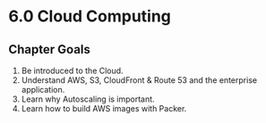 # 6.0 Cloud Computing

## Chapter Goals
 1. Be introduced to the Cloud.
 2. Understand AWS, S3, CloudFront & Route 53 and the enterprise application.
 3. Learn why Autoscaling is important.
 4. Learn how to build AWS images with Packer.
